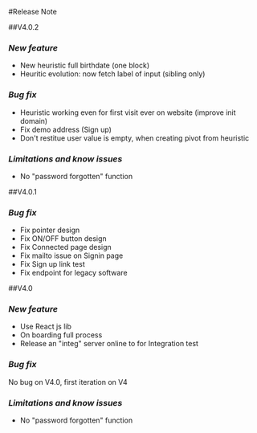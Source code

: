 #Release Note

##V4.0.2

### *New feature*

* New heuristic full birthdate (one block)
* Heuritic evolution: now fetch label of input (sibling only)

### *Bug fix*

* Heuristic working even for first visit ever on website (improve init domain)
* Fix demo address (Sign up)
* Don't restitue user value is empty, when creating pivot from heuristic

### *Limitations and know issues*

* No "password forgotten" function 

##V4.0.1

### *Bug fix*

* Fix pointer design
* Fix ON/OFF button design
* Fix Connected page design
* Fix mailto issue on Signin page
* Fix Sign up link test
* Fix endpoint for legacy software

##V4.0

### *New feature*

* Use React js lib
* On boarding full process
* Release an "integ" server online to for Integration test

### *Bug fix*

No bug on V4.0, first iteration on V4

### *Limitations and know issues*

* No "password forgotten" function 
